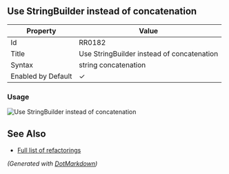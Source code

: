 ## Use StringBuilder instead of concatenation

| Property           | Value                                      |
| ------------------ | ------------------------------------------ |
| Id                 | RR0182                                     |
| Title              | Use StringBuilder instead of concatenation |
| Syntax             | string concatenation                       |
| Enabled by Default | &#x2713;                                   |

### Usage

![Use StringBuilder instead of concatenation](../../images/refactorings/UseStringBuilderInsteadOfConcatenation.png)

## See Also

* [Full list of refactorings](Refactorings.md)


*\(Generated with [DotMarkdown](http://github.com/JosefPihrt/DotMarkdown)\)*